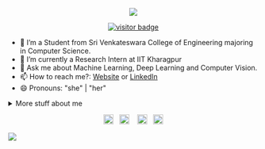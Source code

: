 <p align="center"><img src="https://imgur.com/wd3bnrm.gif"/></p>
<p align="center"><a href="https://visitor-badge.glitch.me/badge?page_id=mahavisvanathan.mahavisvanathan"><img src="https://visitor-badge.glitch.me/badge?page_id=mahavisvanathan.mahavisvanathan" alt="visitor badge"/></a></p>

- 🌱 I’m a Student from Sri Venkateswara College of Engineering majoring in Computer Science.
- 🔭 I’m currently a Research Intern at IIT Kharagpur
- 💬 Ask me about Machine Learning, Deep Learning and Computer Vision.
- 📫 How to reach me?: [Website](https://mahav.me/) or [LinkedIn](https://linkedin.com/in/mahavisvanathan/)
- 😄 Pronouns: "she" | "her"

<details>
<summary>
  More stuff about me
</summary>

## Languages, Tools and Framework Known 📜
<img height="32" width="32" src="https://unpkg.com/simple-icons@v3/icons/python.svg" />&nbsp; 
<img height="32" width="32" src="https://unpkg.com/simple-icons@v3/icons/java.svg" />&nbsp; 
<img height="32" width="32" src="https://unpkg.com/simple-icons@v3/icons/cplusplus.svg" />&nbsp; 
<img height="32" width="32" src="https://unpkg.com/simple-icons@v3/icons/javascript.svg" />&nbsp; 
<img height="32" width="32" src="https://unpkg.com/simple-icons@v3/icons/html5.svg" />&nbsp; 
<img height="32" width="32" src="https://unpkg.com/simple-icons@v3/icons/css3.svg" />&nbsp; 
<img height="32" width="32" src="https://unpkg.com/simple-icons@v3/icons/php.svg" />&nbsp; 
<img height="32" width="32" src="https://unpkg.com/simple-icons@v3/icons/mysql.svg" />&nbsp; 
<img height="32" width="32" src="https://unpkg.com/simple-icons@v3/icons/mongodb.svg" />&nbsp; 
<img height="32" width="32" src="https://unpkg.com/simple-icons@v3/icons/pytorch.svg" />&nbsp;
<img height="32" width="32" src="https://unpkg.com/simple-icons@v3/icons/tensorflow.svg" />&nbsp; 
<img height="32" width="32" src="https://unpkg.com/simple-icons@v3/icons/grafana.svg" />&nbsp; 
<img height="32" width="32" src="https://unpkg.com/simple-icons@v3/icons/git.svg" />&nbsp; 
<img height="32" width="32" src="https://unpkg.com/simple-icons@v3/icons/figma.svg" />&nbsp; 
<img height="32" width="32" src="https://unpkg.com/simple-icons@v3/icons/androidstudio.svg" />&nbsp; 
<img height="32" width="32" src="https://unpkg.com/simple-icons@v3/icons/flask.svg" />&nbsp;
<img height="32" width="32" src="https://unpkg.com/simple-icons@v3/icons/bootstrap.svg" />&nbsp; 
<img height="32" width="32" src="https://unpkg.com/simple-icons@v3/icons/cplusplus.svg" />&nbsp; 
<img height="32" width="32" src="https://unpkg.com/simple-icons@v3/icons/cplusplus.svg" />&nbsp; 


### Languages 🌐

| Language      | Proficiency         |
| ------------- | --------------------|
| English (duh) | Bilingual Profiency |
| French        | ELF-A2              |
| Tamil         | Native Language     |
</details>
<!-- footer --!>
<p align="center">
<a id="GitHub" href="https://github.com/mahavisvanathan/"><img height="20px" src="https://img.shields.io/badge/-GitHub-black?style=flat-square&logo=Github&logoColor=white" alt="GitHub" /></a>&nbsp;&nbsp;     
<a id="LinkedIn" href="https://linkedin.com/in/mahavisvanathan/"><img height="20px" src="https://img.shields.io/badge/-mahavisvanathan-blue?style=flat-square&logo=Linkedin&logoColor=white&link=https://www.linkedin.com/in/mahavisvanathan/" alt="LinkedIn" /></a> &nbsp;&nbsp;
<a id="Website" href="https://mahav.me/"><img height="20px" src="https://imgur.com/ZqeggKO.png" alt="Website" /></a>&nbsp;&nbsp;
<a id="Mail" href="mailto:mahav2000@gmail.com"><img height="20px" src="https://img.shields.io/badge/-Mail-red?style=flat-square&logo=Gmail&logoColor=white" alt="Mail"/></a>
</p>
<img src="https://imgur.com/MXTW5Av.png"/>
